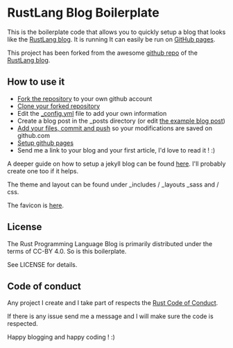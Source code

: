 # RustLang Blog Boilerplate

This is the boilerplate code that allows you to quickly setup a blog that looks like the [RustLang blog]. It is running
It can easily be run on [GitHub pages].

This project has been forked from the awesome [github repo](https://github.com/rust-lang/blog.rust-lang.org) of the [RustLang blog].

[RustLang blog]: https://blog.rust-lang.org/
[GitHub pages]: https://pages.github.com/

## How to use it

- [Fork the repository](https://help.github.com/articles/fork-a-repo/) to your own github account
- [Clone your forked repository](https://help.github.com/articles/cloning-a-repository/)
- Edit the [_config.yml](_config.yml) file to add your own information
- Create a blog post in the _posts directory (or edit [the example blog post](2018-05-10-blog-boilerplate.md))
- [Add your files, commit and push](http://guides.railsgirls.com/github) so your modifications are saved on github.com
- [Setup github pages](https://pages.github.com/)
- Send me a link to your blog and your first article, I'd love to read it ! :)

A deeper guide on how to setup a jekyll blog can be found [here](https://www.smashingmagazine.com/2014/08/build-blog-jekyll-github-pages/). I'll probably create one too if it helps.

The theme and layout can be found under _includes / _layouts _sass and / css.

The favicon is [here](favicon.ico).
## License

The Rust Programming Language Blog is primarily distributed under the terms of
CC-BY 4.0. 
So is this boilerplate.

See LICENSE for details.

## Code of conduct

Any project I create and I take part of respects the [Rust Code of Conduct](CODE_OF_CONDUCT.md).

If there is any issue send me a message and I will make sure the code is respected.

Happy blogging and happy coding ! :)